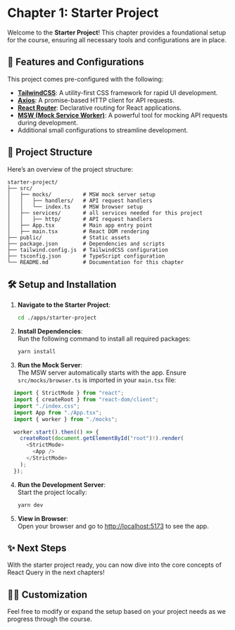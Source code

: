 # Chapter 1: Starter Project  

Welcome to the **Starter Project**! This chapter provides a foundational setup for the course, ensuring all necessary tools and configurations are in place.  

## 🚀 **Features and Configurations**  
This project comes pre-configured with the following:  
- **[TailwindCSS](https://tailwindcss.com/)**: A utility-first CSS framework for rapid UI development.  
- **[Axios](https://axios-http.com/)**: A promise-based HTTP client for API requests.  
- **[React Router](https://reactrouter.com/)**: Declarative routing for React applications.  
- **[MSW (Mock Service Worker)](https://mswjs.io/)**: A powerful tool for mocking API requests during development.  
- Additional small configurations to streamline development.  

## 📁 **Project Structure**  
Here’s an overview of the project structure:  

```
starter-project/  
├── src/    
│   ├── mocks/          # MSW mock server setup  
│   │   ├── handlers/   # API request handlers  
│   │   └── index.ts    # MSW browser setup  
│   ├── services/       # all services needed for this project 
│   │   ├── http/       # API request handlers  
│   ├── App.tsx         # Main app entry point  
│   ├── main.tsx        # React DOM rendering  
├── public/             # Static assets  
├── package.json        # Dependencies and scripts  
├── tailwind.config.js  # TailwindCSS configuration  
├── tsconfig.json       # TypeScript configuration  
└── README.md           # Documentation for this chapter  
```  

## 🛠️ **Setup and Installation**  

1. **Navigate to the Starter Project**:  
   ```bash  
   cd ./apps/starter-project  
   ```  

2. **Install Dependencies**:  
   Run the following command to install all required packages:  
   ```bash  
   yarn install  
   ```  

3. **Run the Mock Server**:  
   The MSW server automatically starts with the app. Ensure `src/mocks/browser.ts` is imported in your `main.tsx` file:  
  ```typescript  
    import { StrictMode } from "react";
    import { createRoot } from "react-dom/client";
    import "./index.css";
    import App from "./App.tsx";
    import { worker } from "./mocks";

    worker.start().then(() => {
      createRoot(document.getElementById("root")!).render(
        <StrictMode>
          <App />
        </StrictMode>
      );
    }); 
  ```  

4. **Run the Development Server**:  
   Start the project locally:  
   ```bash  
   yarn dev  
   ``` 

5. **View in Browser**:  
   Open your browser and go to [http://localhost:5173](http://localhost:5173) to see the app.  

## ✨ **Next Steps**  
With the starter project ready, you can now dive into the core concepts of React Query in the next chapters!  

## 🧑‍💻 **Customization**  
Feel free to modify or expand the setup based on your project needs as we progress through the course.  